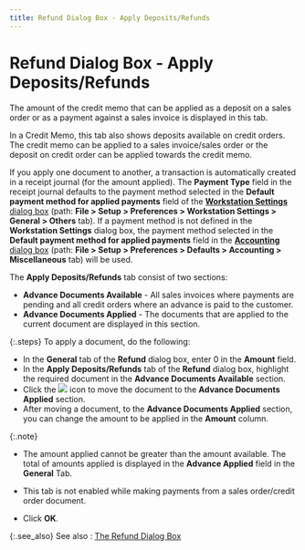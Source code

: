 ```yaml
---
title: Refund Dialog Box - Apply Deposits/Refunds
---
```


# Refund Dialog Box - Apply Deposits/Refunds


The amount of the credit memo that can be applied as a deposit on a  sales order or as a payment against a sales invoice is displayed in this  tab.


In a Credit Memo, this tab also shows deposits available on credit orders.  The credit memo can be applied to a sales invoice/sales order or the deposit  on credit order can be applied towards the credit memo.


If you apply one document to another, a transaction is automatically  created in a receipt journal (for the amount applied). The **Payment 
 Type** field in the receipt journal defaults to the payment method  selected in the **Default payment method 
 for applied payments** field of the [**Workstation Settings** dialog box]({{site.sc_chm}}/misc/workstation_settings_stock_areas_others.html)<font style="color: #ff0000;" color="#FF0000"> </font>(path: **File 
 &gt; Setup &gt; Preferences &gt; Workstation Settings &gt; General &gt; 
 Others** tab). If a payment method is not defined in the **Workstation 
 Settings** dialog box, the payment method selected in the **Default 
 payment method for applied payments** field in the [**Accounting** dialog box]({{site.acc_chm}}/accounting-flow-control-and-defaults/accounting-defaults/accounting_miscellaneous.html) (path: **File &gt; Setup &gt; Preferences &gt; Defaults 
 &gt; Accounting &gt; Miscellaneous** tab) will be used.


The **Apply Deposits/Refunds** tab  consist of two sections:

- **Advance 
 Documents Available** - All sales invoices where payments are pending  and all credit orders where an advance is paid to the customer.
- **Advance 
 Documents Applied** - The documents that are applied to the current  document are displayed in this section.



{:.steps}
To apply a document, do the following:

- In the **General** tab of the **Refund** dialog box, enter 0 in the **Amount**  field.
- In the **Apply Deposits/Refunds** tab of the **Refund** dialog box, highlight the required  document in the **Advance Documents Available**  section.
- Click the ![]({{site.sp_baseurl}}/img/sales_include_button.gif) icon to move the document to the **Advance 
 Documents Applied** section.
- After moving  a document, to the **Advance Documents 
 Applied** section, you can change the amount to be applied in the  **Amount** column.



{:.note}
- The amount applied  cannot be greater than the amount available. The total of amounts applied  is displayed in the **Advance Applied**  field in the **General** Tab.
- This tab is not enabled  while making payments from a sales order/credit order document.

- Click **OK**.



{:.see_also}
See also
: [The  Refund Dialog Box]({{site.sp_baseurl}}/sales-ret-docs/cos/co-proc/refunds/dlg/the_payment_dialog_box_refund_cm.html)
